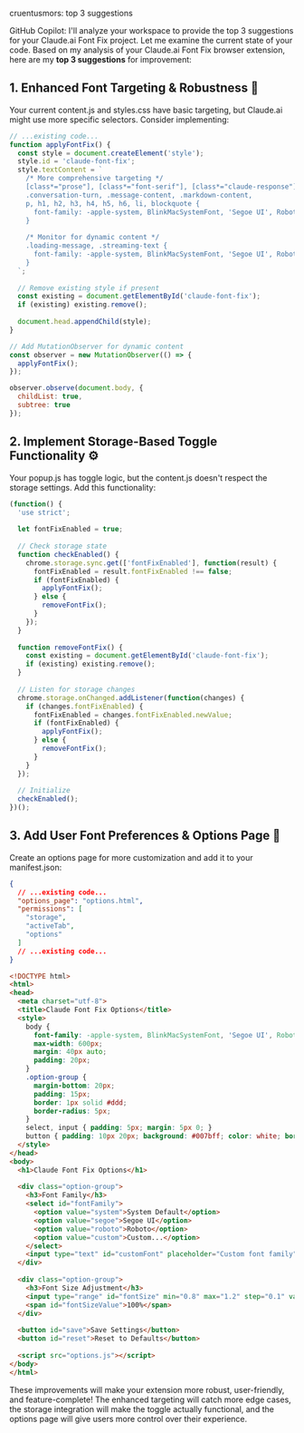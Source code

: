 cruentusmors: top 3 suggestions

GitHub Copilot: I'll analyze your workspace to provide the top 3 suggestions for your Claude.ai Font Fix project. Let me examine the current state of your code. Based on my analysis of your Claude.ai Font Fix browser extension, here are my **top 3 suggestions** for improvement:

## 1. **Enhanced Font Targeting & Robustness** 🎯

Your current content.js and styles.css have basic targeting, but Claude.ai might use more specific selectors. Consider implementing:

````javascript
// ...existing code...
function applyFontFix() {
  const style = document.createElement('style');
  style.id = 'claude-font-fix';
  style.textContent = `
    /* More comprehensive targeting */
    [class*="prose"], [class*="font-serif"], [class*="claude-response"],
    .conversation-turn, .message-content, .markdown-content,
    p, h1, h2, h3, h4, h5, h6, li, blockquote {
      font-family: -apple-system, BlinkMacSystemFont, 'Segoe UI', Roboto, sans-serif !important;
    }
    
    /* Monitor for dynamic content */
    .loading-message, .streaming-text {
      font-family: -apple-system, BlinkMacSystemFont, 'Segoe UI', Roboto, sans-serif !important;
    }
  `;
  
  // Remove existing style if present
  const existing = document.getElementById('claude-font-fix');
  if (existing) existing.remove();
  
  document.head.appendChild(style);
}

// Add MutationObserver for dynamic content
const observer = new MutationObserver(() => {
  applyFontFix();
});

observer.observe(document.body, {
  childList: true,
  subtree: true
});
````

## 2. **Implement Storage-Based Toggle Functionality** ⚙️

Your popup.js has toggle logic, but the content.js doesn't respect the storage settings. Add this functionality:

````javascript
(function() {
  'use strict';
  
  let fontFixEnabled = true;
  
  // Check storage state
  function checkEnabled() {
    chrome.storage.sync.get(['fontFixEnabled'], function(result) {
      fontFixEnabled = result.fontFixEnabled !== false;
      if (fontFixEnabled) {
        applyFontFix();
      } else {
        removeFontFix();
      }
    });
  }
  
  function removeFontFix() {
    const existing = document.getElementById('claude-font-fix');
    if (existing) existing.remove();
  }
  
  // Listen for storage changes
  chrome.storage.onChanged.addListener(function(changes) {
    if (changes.fontFixEnabled) {
      fontFixEnabled = changes.fontFixEnabled.newValue;
      if (fontFixEnabled) {
        applyFontFix();
      } else {
        removeFontFix();
      }
    }
  });
  
  // Initialize
  checkEnabled();
})();
````

## 3. **Add User Font Preferences & Options Page** 🎨

Create an options page for more customization and add it to your manifest.json:

````json
{
  // ...existing code...
  "options_page": "options.html",
  "permissions": [
    "storage",
    "activeTab",
    "options"
  ]
  // ...existing code...
}
````

````html
<!DOCTYPE html>
<html>
<head>
  <meta charset="utf-8">
  <title>Claude Font Fix Options</title>
  <style>
    body { 
      font-family: -apple-system, BlinkMacSystemFont, 'Segoe UI', Roboto, sans-serif;
      max-width: 600px;
      margin: 40px auto;
      padding: 20px;
    }
    .option-group {
      margin-bottom: 20px;
      padding: 15px;
      border: 1px solid #ddd;
      border-radius: 5px;
    }
    select, input { padding: 5px; margin: 5px 0; }
    button { padding: 10px 20px; background: #007bff; color: white; border: none; border-radius: 5px; }
  </style>
</head>
<body>
  <h1>Claude Font Fix Options</h1>
  
  <div class="option-group">
    <h3>Font Family</h3>
    <select id="fontFamily">
      <option value="system">System Default</option>
      <option value="segoe">Segoe UI</option>
      <option value="roboto">Roboto</option>
      <option value="custom">Custom...</option>
    </select>
    <input type="text" id="customFont" placeholder="Custom font family" style="display:none;">
  </div>
  
  <div class="option-group">
    <h3>Font Size Adjustment</h3>
    <input type="range" id="fontSize" min="0.8" max="1.2" step="0.1" value="1">
    <span id="fontSizeValue">100%</span>
  </div>
  
  <button id="save">Save Settings</button>
  <button id="reset">Reset to Defaults</button>
  
  <script src="options.js"></script>
</body>
</html>
````

These improvements will make your extension more robust, user-friendly, and feature-complete! The enhanced targeting will catch more edge cases, the storage integration will make the toggle actually functional, and the options page will give users more control over their experience.